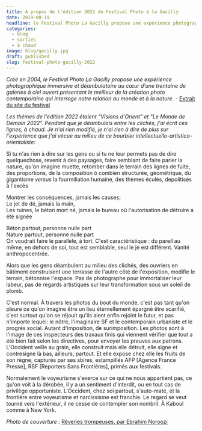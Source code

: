 ```yaml
---
title: A propos de l'édition 2022 du Festival Photo à la Gacilly
date: 2019-08-19
headline: le Festival Photo La Gacilly propose une expérience photographique immersive et déambulatoire
categories:
  - blog
  - sorties
  - à chaud
image: blog/gacilly.jpg
draft: published
slug: festival-photo-gacilly-2022
---
```


_Créé en 2004, le Festival Photo La Gacilly propose une expérience photographique immersive et déambulatoire au cœur d’une trentaine de galeries à ciel ouvert présentant le meilleur de la création photo contemporaine qui interroge notre relation au monde et à la nature._ - [Extrait du site du festival](https://www.festivalphoto-lagacilly.com/)

_Les thèmes de l'édition 2022 étaient "Visions d'Orient" et "Le Monde de Demain 2022". Pendant que je déambulais entre les clichés, j'ai écrit ces lignes, à chaud. Je n'ai rien modifié, je n'ai rien à dire de plus sur l'expérience que j'ai vécue au milieu de ce bourbier intellectuello-artistico-orientaliste:_

Si tu n'as rien à dire sur les gens ou si tu ne leur permets pas de dire quelquechose, revenir à des paysages, faire semblant de faire parler la nature, qu'on imagine muette, retomber dans le terrain des lignes de fuite, des proportions, de la composition ô combien structurée, géométrique, du gigantisme _versus_ la fourmiliation humaine, des thèmes éculés, depolitisés à l'excès  
  
Montrer les conséquences, jamais les causes;  
Le jet de dé, jamais la main,  
Les ruines, le béton mort né, jamais le bureau où l'autorisation de détruire a été signée  
  
Béton partout, personne nulle part  
Nature partout, personne nulle part  
On voudrait faire le parallèle, à tort. C'est caractéristique : du pareil au même, en dehors de soi, tout est semblable, seul le je est différent. Vanité anthropocentrée.  
  
Alors que les gens déambulent au milieu des clichés, des ouvriers en bâtiment construisent une terrasse de l'autre côté de l'exposition, modifie le terrain, bétonnise l'espace. Pas de photographe pour immortaliser leur labeur, pas de regards artistiques sur leur transformation sous un soleil de plomb.  
  
C'est normal. À travers les photos du bout du monde, c'est pas tant qu'on pleure ce qu'on imagine être un lieu éternellement épargné être scarifié, c'est surtout qu'on se réjouit qu'ils aient enfin rejoint le futur, et pas n'importe lequel: le nôtre, l'imaginaire SF et le contemporain urbaniste et le progrès social. Autant d'imposition, de surimposition. Les photos sont à l'image de ces inspecteurs des travaux finis qui viennent vérifier que tout a été bien fait selon les directives, pour envoyer les preuves aux patrons. L'Occident veille au grain, elle construit mais elle détruit, elle signe et contresigne là bas, ailleurs, partout. Et elle expose chez elle les fruits de son règne, capturés par ses sbires, estampillés AFP \[Agence France Presse\], RSF \[Reporters Sans Frontières\], primés aux festivals.  
  
Normalement le voyeurisme s'exerce sur ce qui ne nous appartient pas, ce qu'on voit à la dérobée, il y a un sentiment d'interdit, ou en tout cas de privilège opportuniste. L'Occident, chez soi partout, s'auto-mate, et la frontière entre voyeurisme et narcissisme est franchie. Le regard se veut tourné vers l'extérieur, il ne cesse de contempler son nombril. À Kaboul comme à New York.

_Photo de couverture :_ [Rêveries trompeuses, par Ebrahim Noroozi](https://www.festivalphoto-lagacilly.com/index.php/photographes/ebrahim-noroozi)